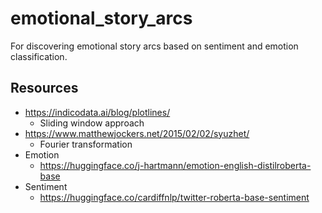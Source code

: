 # emotional_story_arcs
For discovering emotional story arcs based on sentiment and emotion classification.

## Resources
- https://indicodata.ai/blog/plotlines/
  - Sliding window approach
- https://www.matthewjockers.net/2015/02/02/syuzhet/
  - Fourier transformation
- Emotion
  - https://huggingface.co/j-hartmann/emotion-english-distilroberta-base
- Sentiment
  - https://huggingface.co/cardiffnlp/twitter-roberta-base-sentiment